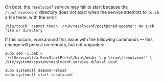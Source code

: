 On boot, the `resolvconf` service may fail to start because the `/run/resolvconf` directory does not exist when the service attempts to `touch` a file there, with the error:

```shell
/bin/touch: cannot touch '/run/resolvconf/postponed-update': No such file or directory
```

If this occurs, workaround this issue with the following commands — this change will persist on reboots, but not upgrades:

```shell
sudo sed -i.bak \
'/\[Service\]/a ExecStartPre\=\/bin\/mkdir \-p \/run\/resolvconf' \
/etc/systemd/system/resolvconf.service.d/local.conf

sudo systemctl daemon-reload
sudo systemctl start resolvconf 
```
